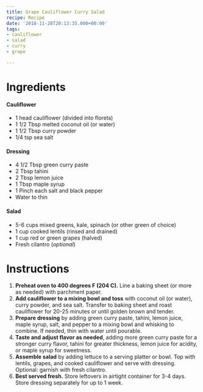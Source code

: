 ```yaml
---
title: Grape Cauliflower Curry Salad
recipe: Recipe
date: '2018-11-28T20:13:35.000+00:00'
tags:
- cauliflower
- salad
- curry
- grape

---
```

# Ingredients

#### Cauliflower

* 1 head cauliflower (divided into florets)
* 1 1/2 Tbsp melted coconut oil (or water)
* 1 1/2 Tbsp curry powder
* 1/4 tsp sea salt

#### Dressing

* 4 1/2 Tbsp green curry paste
* 2 Tbsp tahini
* 2 Tbsp lemon juice
* 1 Tbsp maple syrup
* 1 Pinch each salt and black pepper
* Water to thin

#### Salad

* 5-6 cups mixed greens, kale, spinach (or other green of choice)
* 1 cup cooked lentils (rinsed and drained)
* 1 cup red or green grapes (halved)
* Fresh cilantro (_optional_)

# Instructions

1. **Preheat oven to 400 degrees F (204 C).** Line a baking sheet (or more as needed) with parchment paper.
2. **Add cauliflower to a mixing bowl and toss** with coconut oil (or water), curry powder, and sea salt. Transfer to baking sheet and roast cauliflower for 20-25 minutes or until golden brown and tender.
3. **Prepare dressing** by adding green curry paste, tahini, lemon juice, maple syrup, salt, and pepper to a mixing bowl and whisking to combine. If needed, thin with water until pourable.
4. **Taste and adjust flavor as needed**, adding more green curry paste for a stronger curry flavor, tahini for greater thickness, lemon juice for acidity, or maple syrup for sweetness.
5. **Assemble salad** by adding lettuce to a serving platter or bowl. Top with lentils, grapes, and cooked cauliflower and serve with dressing. Optional: garnish with fresh cilantro.
6. **Best served fresh.** Store leftovers in airtight container for 3-4 days. Store dressing separately for up to 1 week.
